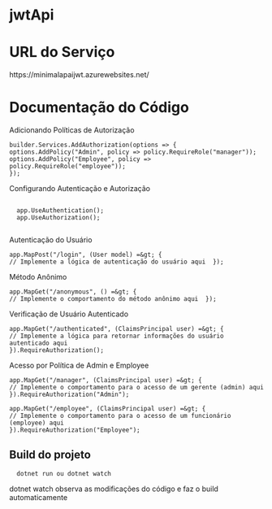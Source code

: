 # jwtApi
<!DOCTYPE html>
<html>
  <head>
    <meta charset="UTF-8" />

  </head>
  <body>
    <h1>URL do Serviço</h1>
      https://minimalapaijwt.azurewebsites.net/
    
  <h1>Documentação do Código</h1>
  Adicionando Políticas de Autorização   
    
    builder.Services.AddAuthorization(options => {
    options.AddPolicy("Admin", policy => policy.RequireRole("manager"));
    options.AddPolicy("Employee", policy => policy.RequireRole("employee"));
    });

  </code></pre>
    Configurando Autenticação e Autorização
    
   <pre><code> 
  app.UseAuthentication();
  app.UseAuthorization();
  </code></pre>

  Autenticação do Usuário
    
    
    app.MapPost("/login", (User model) =&gt; {
    // Implemente a lógica de autenticação do usuário aqui  });
  </code></pre>

  Método Anônimo
    
    app.MapGet("/anonymous", () =&gt; {
    // Implemente o comportamento do método anônimo aqui  });
  </code></pre>

  Verificação de Usuário Autenticado
    
    app.MapGet("/authenticated", (ClaimsPrincipal user) =&gt; {
    // Implemente a lógica para retornar informações do usuário autenticado aqui
    }).RequireAuthorization();
  </code></pre>

  Acesso por Política de Admin e Employee
  
    app.MapGet("/manager", (ClaimsPrincipal user) =&gt; {
    // Implemente o comportamento para o acesso de um gerente (admin) aqui
    }).RequireAuthorization("Admin");
    
    app.MapGet("/employee", (ClaimsPrincipal user) =&gt; {
    // Implemente o comportamento para o acesso de um funcionário (employee) aqui
    }).RequireAuthorization("Employee");
  </code></pre>

  ## Build do projeto

      dotnet run ou dotnet watch 
  </code></pre>
  dotnet watch observa as modificações do código e faz o build automaticamente
  </body>
</html>

